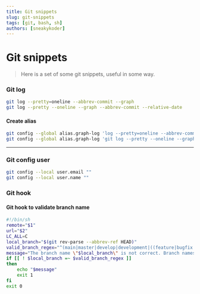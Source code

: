 ```yaml
---
title: Git snippets
slug: git-snippets
tags: [git, bash, sh]
authors: [sneakykoder]
---
```

# Git snippets
> Here is a set of some git snippets, useful in some way.

### Git log
```bash
git log --pretty=oneline --abbrev-commit --graph
git log --pretty --oneline --graph --abbrev-commit --relative-date
```
#### Create alias 
```bash
git config --global alias.graph-log 'log --pretty=oneline --abbrev-commit --graph'
git config --global alias.graph-log 'git log --pretty --oneline --graph --abbrev-commit --relative-date'
```
---
### Git config user
```bash
git config --local user.email ""
git config --local user.name ""
```

### Git hook
#### Git hook to validate branch name
```bash
#!/bin/sh
remote="$1"
url="$2"
LC_ALL=C
local_branch="$(git rev-parse --abbrev-ref HEAD)"
valid_branch_regex="^(main|master|develop|development|((feature|bugfix|bug-fix|bug|fix|release|hotfix|hot-fix)+\/{1,1}[a-zA-Z0-9_.-]+))$"
message="The branch name \"$local_branch\" is not correct. Branch names must accomplish the following convention: \"$valid_branch_regex\". The branch should be renamed a valid name and try again."
if [[ ! $local_branch =~ $valid_branch_regex ]]
then
    echo "$message"
    exit 1
fi
exit 0
```
